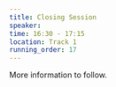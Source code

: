 ```yaml
---
title: Closing Session
speaker:
time: 16:30 - 17:15
location: Track 1
running_order: 17
---
```


More information to follow.
